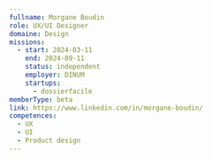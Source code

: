 ```yaml
---
fullname: Morgane Boudin
role: UX/UI Designer
domaine: Design
missions:
  - start: 2024-03-11
    end: 2024-09-11
    status: independent
    employer: DINUM
    startups:
      - dossierfacile
memberType: beta
link: https://www.linkedin.com/in/morgane-boudin/
competences:
  - UX
  - UI
  - Product design
---
```

